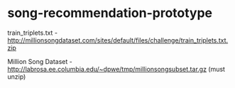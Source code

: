 # song-recommendation-prototype

train_triplets.txt - http://millionsongdataset.com/sites/default/files/challenge/train_triplets.txt.zip

Million Song Dataset - http://labrosa.ee.columbia.edu/~dpwe/tmp/millionsongsubset.tar.gz (must unzip)

